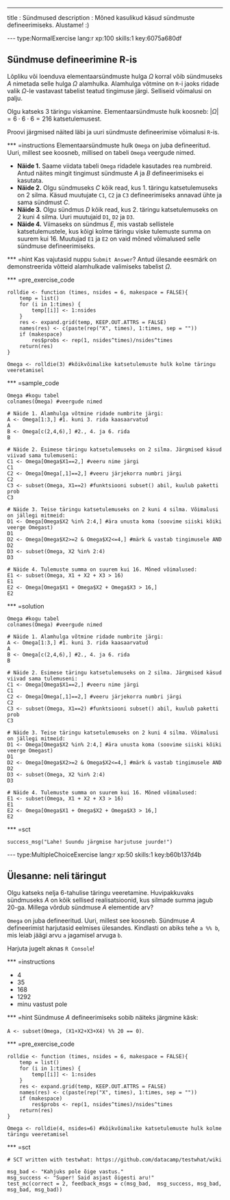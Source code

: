 ---
title       : Sündmused
description : Mõned kasulikud käsud sündmuste defineerimiseks. Alustame! :)


--- type:NormalExercise lang:r xp:100 skills:1 key:6075a680df
## Sündmuse defineerimine R-is

Lõpliku või loenduva elementaarsündmuste hulga $\Omega$ korral võib sündmuseks *A* nimetada selle hulga $\Omega$ alamhulka. Alamhulga võtmine on `R`-i jaoks ridade valik  $\Omega$-le vastavast tabelist teatud tingimuse järgi. Selliseid võimalusi on palju.

Olgu katseks 3 täringu viskamine. Elementaarsündmuste hulk koosneb: $|\Omega|=6\cdot 6\cdot 6 = 216$ katsetulemusest. 

Proovi järgmised näited läbi ja uuri sündmuste defineerimise võimalusi `R`-is.

*** =instructions
Elementaarsündmuste hulk `Omega` on juba defineeritud. Uuri, millest see koosneb, millised on tabeli `Omega` veergude nimed.
* **Näide 1.** Saame viidata tabeli `Omega` ridadele kasutades rea numbreid. Antud näites mingit tingimust sündmuste *A* ja *B* defineerimiseks ei kasutata.
* **Näide 2.** Olgu sündmuseks $C$ kõik read, kus 1. täringu katsetulemuseks on 2 silma. Käsud muutujate `C1`, `C2` ja `C3` defineerimiseks annavad ühte ja sama sündmust $C$.
* **Näide 3.** Olgu sündmus $D$ kõik read, kus 2. täringu katsetulemuseks on 2 kuni 4 silma. Uuri muutujaid `D1`, `D2` ja `D3`.
* **Näide 4.** Viimaseks on sündmus $E$, mis vastab sellistele katsetulemustele, kus kõigi kolme täringu viske tulemuste summa on suurem kui 16. Muutujad `E1` ja `E2` on vaid mõned võimalused selle sündmuse defineerimiseks.


*** =hint
Kas vajutasid nuppu `Submit Answer`? Antud ülesande eesmärk on demonstreerida võtteid alamhulkade valimiseks tabelist $\Omega$.

*** =pre_exercise_code
```{r}
rolldie <- function (times, nsides = 6, makespace = FALSE){
    temp = list()
    for (i in 1:times) {
        temp[[i]] <- 1:nsides
    }
    res <- expand.grid(temp, KEEP.OUT.ATTRS = FALSE)
    names(res) <- c(paste(rep("X", times), 1:times, sep = ""))
    if (makespace) 
        res$probs <- rep(1, nsides^times)/nsides^times
    return(res)
}

Omega <- rolldie(3) #kõikvõimalike katsetulemuste hulk kolme täringu veeretamisel
```

*** =sample_code
```{r}
Omega #kogu tabel
colnames(Omega) #veergude nimed

# Näide 1. Alamhulga võtmine ridade numbrite järgi:
A <- Omega[1:3,] #1. kuni 3. rida kaasaarvatud
A
B <- Omega[c(2,4,6),] #2., 4. ja 6. rida
B

# Näide 2. Esimese täringu katsetulemuseks on 2 silma. Järgmised käsud viivad sama tulemuseni:
C1 <- Omega[Omega$X1==2,] #veeru nime järgi
C1
C2 <- Omega[Omega[,1]==2,] #veeru järjekorra numbri järgi
C2
C3 <- subset(Omega, X1==2) #funktsiooni subset() abil, kuulub paketti prob
C3

# Näide 3. Teise täringu katsetulemuseks on 2 kuni 4 silma. Võimalusi on jällegi mitmeid:
D1 <- Omega[Omega$X2 %in% 2:4,] #ära unusta koma (soovime siiski kõiki veerge Omegast)
D1
D2 <- Omega[Omega$X2>=2 & Omega$X2<=4,] #märk & vastab tingimusele AND 
D2
D3 <- subset(Omega, X2 %in% 2:4)
D3

# Näide 4. Tulemuste summa on suurem kui 16. Mõned võimalused:
E1 <- subset(Omega, X1 + X2 + X3 > 16)
E1
E2 <- Omega[Omega$X1 + Omega$X2 + Omega$X3 > 16,]
E2
```

*** =solution
```{r}
Omega #kogu tabel
colnames(Omega) #veergude nimed

# Näide 1. Alamhulga võtmine ridade numbrite järgi:
A <- Omega[1:3,] #1. kuni 3. rida kaasaarvatud
A
B <- Omega[c(2,4,6),] #2., 4. ja 6. rida
B

# Näide 2. Esimese täringu katsetulemuseks on 2 silma. Järgmised käsud viivad sama tulemuseni:
C1 <- Omega[Omega$X1==2,] #veeru nime järgi
C1
C2 <- Omega[Omega[,1]==2,] #veeru järjekorra numbri järgi
C2
C3 <- subset(Omega, X1==2) #funktsiooni subset() abil, kuulub paketti prob
C3

# Näide 3. Teise täringu katsetulemuseks on 2 kuni 4 silma. Võimalusi on jällegi mitmeid:
D1 <- Omega[Omega$X2 %in% 2:4,] #ära unusta koma (soovime siiski kõiki veerge Omegast)
D1
D2 <- Omega[Omega$X2>=2 & Omega$X2<=4,] #märk & vastab tingimusele AND 
D2
D3 <- subset(Omega, X2 %in% 2:4)
D3

# Näide 4. Tulemuste summa on suurem kui 16. Mõned võimalused:
E1 <- subset(Omega, X1 + X2 + X3 > 16)
E1
E2 <- Omega[Omega$X1 + Omega$X2 + Omega$X3 > 16,]
E2
```

*** =sct
```{r}
success_msg("Lahe! Suundu järgmise harjutuse juurde!")
```

--- type:MultipleChoiceExercise lang:r xp:50 skills:1 key:b60b137d4b
## Ülesanne: neli täringut

Olgu katseks nelja 6-tahulise täringu veeretamine. Huvipakkuvaks sündmuseks $A$ on kõik sellised realisatsioonid, kus silmade summa jagub 20-ga. Millega võrdub sündmuse *A* elementide arv? 

`Omega` on juba defineeritud. Uuri, millest see koosneb. Sündmuse $A$ defineerimist harjutasid eelmises ülesandes. Kindlasti on abiks tehe `a %% b`, mis leiab jäägi arvu `a` jagamisel arvuga `b`.  

Harjuta jugelt aknas `R Console`!

*** =instructions

* 4
* 35
* 168
* 1292
* minu vastust pole

*** =hint
Sündmuse $A$ defineerimiseks sobib näiteks järgmine käsk: 

`A <- subset(Omega, (X1+X2+X3+X4) %% 20 == 0)`.

*** =pre_exercise_code
```{r}
rolldie <- function (times, nsides = 6, makespace = FALSE){
    temp = list()
    for (i in 1:times) {
        temp[[i]] <- 1:nsides
    }
    res <- expand.grid(temp, KEEP.OUT.ATTRS = FALSE)
    names(res) <- c(paste(rep("X", times), 1:times, sep = ""))
    if (makespace) 
        res$probs <- rep(1, nsides^times)/nsides^times
    return(res)
}

Omega <- rolldie(4, nsides=6) #kõikvõimalike katsetulemuste hulk kolme täringu veeretamisel

```

*** =sct
```{r}
# SCT written with testwhat: https://github.com/datacamp/testwhat/wiki

msg_bad <- "Kahjuks pole õige vastus."
msg_success <- "Super! Said asjast õigesti aru!"
test_mc(correct = 2, feedback_msgs = c(msg_bad,  msg_success, msg_bad, msg_bad, msg_bad))
```
